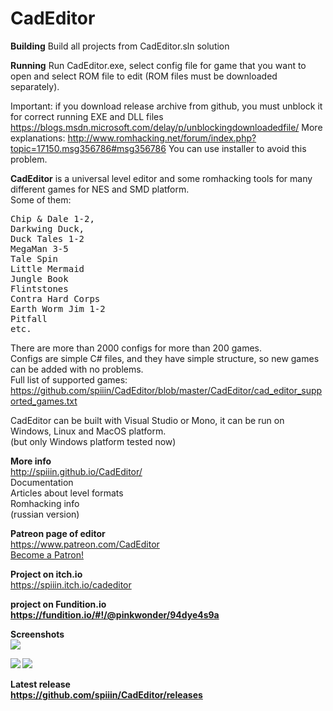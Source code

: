 # CadEditor

<b>Building</b>
Build all projects from CadEditor.sln solution

<b>Running</b>
Run CadEditor.exe, select config file for game that you want to open and select ROM file to edit (ROM files must be downloaded separately).

Important: if you download release archive from github, you must unblock it for correct running EXE and DLL files https://blogs.msdn.microsoft.com/delay/p/unblockingdownloadedfile/
More explanations: http://www.romhacking.net/forum/index.php?topic=17150.msg356786#msg356786
You can use installer to avoid this problem.

<b>CadEditor</b> is a universal level editor and some romhacking tools for many different games for NES and SMD platform.<br>
Some of them:
<pre>Chip &amp; Dale 1-2, 
Darkwing Duck,
Duck Tales 1-2
MegaMan 3-5
Tale Spin
Little Mermaid
Jungle Book
Flintstones
Contra Hard Corps
Earth Worm Jim 1-2
Pitfall
etc.</pre>
There are more than 2000 configs for more than 200 games.<br>
Configs are simple C# files, and they have simple structure, so new games can be added with no problems.<br>
Full list of supported games:<br>
https://github.com/spiiin/CadEditor/blob/master/CadEditor/cad_editor_supported_games.txt

CadEditor can be built with Visual Studio or Mono, it can be run on Windows, Linux and MacOS platform.<br>
(but only Windows platform tested now)

<b>More info</b><br>
http://spiiin.github.io/CadEditor/<br>
Documentation<br>
Articles about level formats<br>
Romhacking info<br>
(russian version)<br>

<b>Patreon page of editor</b><br>
https://www.patreon.com/CadEditor<br>
<a href="https://www.patreon.com/bePatron?u=3158003" data-patreon-widget-type="become-patron-button">Become a Patron!</a>

<b>Project on itch.io</b><br>
https://spiiin.itch.io/cadeditor

<b>project on Fundition.io<b><br>
https://fundition.io/#!/@pinkwonder/94dye4s9a

<b>Screenshots</b><br>
<img src="http://spiiin.github.io/CadEditor/images/tut1_cad_editor_main.png"/>

<img src="https://user-images.githubusercontent.com/1622049/29832521-2a975efa-8cf1-11e7-8b98-46acef1ce36f.png"/>

<img src="https://raw.githubusercontent.com/spiiin/CadEditor/master/docs/images/cad_editor_mac.png" />


<b>Latest release</b><br>
https://github.com/spiiin/CadEditor/releases
